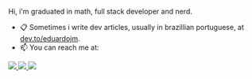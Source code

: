 Hi, i'm graduated in math, full stack developer and nerd.

- :clipboard: Sometimes i write dev articles, usually in brazillian portuguese, at [dev.to/eduardojm](https://dev.to/eduardojm).
- :mailbox: You can reach me at:

<p>
    <a href="https://github.com/EduardoJM">
        <img src="https://img.shields.io/badge/-Github-000?style=for-the-badge&logo=Github&logoColor=white&link=https://github.com/EduardoJM">
    </a>
    <a href="https://www.linkedin.com/in/edujso/">
        <img src="https://img.shields.io/badge/-LinkedIn-blue?style=for-the-badge&logo=Linkedin&logoColor=white&link=https://www.linkedin.com/in/edujso/">
    </a>
    <a href="https://www.instagram.com/edu.js.o/">
        <img src="https://img.shields.io/badge/-Instagram-E4405F?style=for-the-badge&labelColor=E4405F&logo=instagram&logoColor=white&link=https://www.instagram.com/edu.js.o/">
    </a>
</p>
